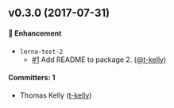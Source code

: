 ## v0.3.0 (2017-07-31)

#### :rocket: Enhancement
* `lerna-test-2`
  * [#1](https://github.com/t-kelly/lerna-repo/pull/1) Add README to package 2. ([@t-kelly](https://github.com/t-kelly))

#### Committers: 1
- Thomas Kelly ([t-kelly](https://github.com/t-kelly))